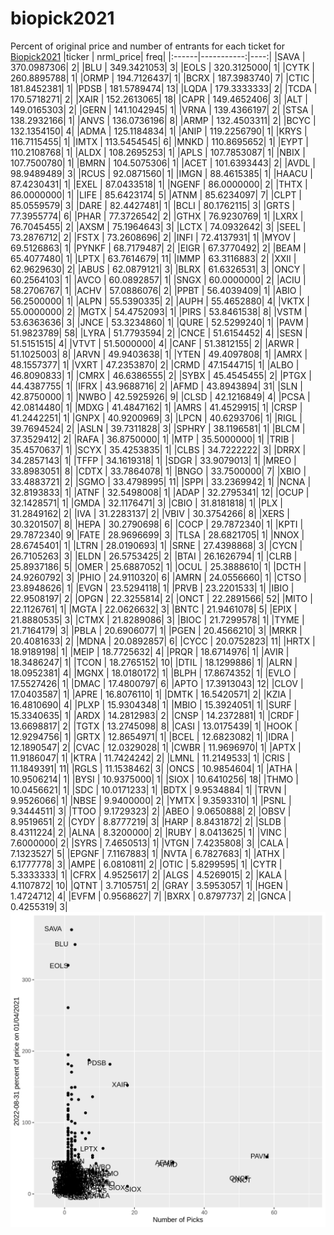 # biopick2021
Percent of original price and number of entrants for each ticket for [Biopick2021](https://twitter.com/hashtag/Biopick2021)
|ticker |  nrml_price| freq|
|:------|-----------:|----:|
|SAVA   | 370.0987306|    2|
|BLU    | 349.3421053|    3|
|EOLS   | 320.3125000|    1|
|CYTK   | 260.8895788|    1|
|ORMP   | 194.7126437|    1|
|BCRX   | 187.3983740|    7|
|CTIC   | 181.8452381|    1|
|PDSB   | 181.5789474|   13|
|LQDA   | 179.3333333|    2|
|TCDA   | 170.5718271|    2|
|XAIR   | 152.2613065|   18|
|CAPR   | 149.4652406|    3|
|ALT    | 149.0165303|    2|
|GERN   | 141.1042945|    1|
|VRNA   | 139.4366197|    2|
|STSA   | 138.2932166|    1|
|ANVS   | 136.0736196|    8|
|ARMP   | 132.4503311|    2|
|BCYC   | 132.1354150|    4|
|ADMA   | 125.1184834|    1|
|ANIP   | 119.2256790|    1|
|KRYS   | 116.7115455|    1|
|IMTX   | 113.5454545|    6|
|MNKD   | 110.8695652|    1|
|EYPT   | 110.2108768|    1|
|ALDX   | 108.2695253|    1|
|APLS   | 107.7853087|    1|
|NBIX   | 107.7500780|    1|
|BMRN   | 104.5075306|    1|
|ACET   | 101.6393443|    2|
|AVDL   |  98.9489489|    3|
|RCUS   |  92.0871560|    1|
|IMGN   |  88.4615385|    1|
|HAACU  |  87.4230431|    1|
|EXEL   |  87.0433518|    1|
|NGENF  |  86.0000000|    2|
|THTX   |  86.0000000|    1|
|LIFE   |  85.6423174|    5|
|ATNM   |  85.6234097|    7|
|CLPT   |  85.0559579|    3|
|DARE   |  82.4427481|    1|
|BCLI   |  80.1762115|    3|
|GRTS   |  77.3955774|    6|
|PHAR   |  77.3726542|    2|
|GTHX   |  76.9230769|    1|
|LXRX   |  76.7045455|    2|
|AXSM   |  75.1964643|    3|
|LCTX   |  74.0932642|    3|
|SEEL   |  73.2876712|    2|
|FSTX   |  73.2608696|    2|
|INFI   |  72.4137931|    1|
|MYOV   |  69.5126863|    1|
|PYNKF  |  68.7179487|    2|
|EIGR   |  67.3770492|    2|
|BEAM   |  65.4077480|    1|
|LPTX   |  63.7614679|   11|
|IMMP   |  63.3116883|    2|
|XXII   |  62.9629630|    2|
|ABUS   |  62.0879121|    3|
|BLRX   |  61.6326531|    3|
|ONCY   |  60.2564103|    1|
|AVCO   |  60.0892857|    1|
|SNGX   |  60.0000000|    2|
|ACIU   |  58.2706767|    1|
|ACHV   |  57.0886076|    2|
|PPBT   |  56.4039409|    1|
|ABIO   |  56.2500000|    1|
|ALPN   |  55.5390335|    2|
|AUPH   |  55.4652880|    4|
|VKTX   |  55.0000000|    2|
|MGTX   |  54.4752093|    1|
|PIRS   |  53.8461538|    8|
|VSTM   |  53.6363636|    3|
|JNCE   |  53.3234860|    1|
|QURE   |  52.5299240|    1|
|PAVM   |  51.9823789|   58|
|LYRA   |  51.7793594|    2|
|CNCE   |  51.6154452|    4|
|SESN   |  51.5151515|    4|
|VTVT   |  51.5000000|    4|
|CANF   |  51.3812155|    2|
|ARWR   |  51.1025003|    8|
|ARVN   |  49.9403638|    1|
|YTEN   |  49.4097808|    1|
|AMRX   |  48.1557377|    1|
|VXRT   |  47.2353870|    2|
|CRMD   |  47.1544715|    1|
|ALBO   |  46.8090833|    1|
|CMRX   |  46.6386555|    2|
|SYBX   |  45.4545455|    2|
|PTGX   |  44.4387755|    1|
|IFRX   |  43.9688716|    2|
|AFMD   |  43.8943894|   31|
|SLN    |  42.8750000|    1|
|NWBO   |  42.5925926|    9|
|CLSD   |  42.1216849|    4|
|PCSA   |  42.0814480|    1|
|MDXG   |  41.4847162|    1|
|AMRS   |  41.4529915|    1|
|CRSP   |  41.2442251|    1|
|GNPX   |  40.9200969|    3|
|LPCN   |  40.6293706|    1|
|RIGL   |  39.7694524|    2|
|ASLN   |  39.7311828|    3|
|SPHRY  |  38.1196581|    1|
|BLCM   |  37.3529412|    2|
|RAFA   |  36.8750000|    1|
|MTP    |  35.5000000|    1|
|TRIB   |  35.4570637|    1|
|SCYX   |  35.4253835|    1|
|CLBS   |  34.7222222|    3|
|DRRX   |  34.2857143|    1|
|TFFP   |  34.1619318|    1|
|SDGR   |  33.9079013|    1|
|MREO   |  33.8983051|    8|
|CDTX   |  33.7864078|    1|
|BNGO   |  33.7500000|    7|
|XBIO   |  33.4883721|    2|
|SGMO   |  33.4798995|   11|
|SPPI   |  33.2369942|    1|
|NCNA   |  32.8193833|    1|
|ATNF   |  32.5498008|    1|
|ADAP   |  32.2795341|   12|
|OCUP   |  32.1428571|    1|
|GMDA   |  32.1176471|    3|
|CBIO   |  31.8181818|    1|
|PLX    |  31.2849162|    2|
|IVA    |  31.2283137|    2|
|VBIV   |  30.3754266|    8|
|XERS   |  30.3201507|    8|
|HEPA   |  30.2790698|    6|
|COCP   |  29.7872340|    1|
|KPTI   |  29.7872340|    9|
|FATE   |  28.9696699|    3|
|TLSA   |  28.6821705|    1|
|NNOX   |  28.6745401|    1|
|LTRN   |  28.0190693|    1|
|SRNE   |  27.4398868|    3|
|CYCN   |  26.7105263|    3|
|ELDN   |  26.5753425|    2|
|BTAI   |  26.1626794|    1|
|CLRB   |  25.8937186|    5|
|OMER   |  25.6887052|    1|
|OCUL   |  25.3888610|    1|
|DCTH   |  24.9260792|    3|
|PHIO   |  24.9110320|    6|
|AMRN   |  24.0556660|    1|
|CTSO   |  23.8948626|    1|
|EVGN   |  23.5294118|    1|
|PRVB   |  23.2201533|    1|
|IBIO   |  22.9508197|    2|
|OPGN   |  22.3255814|    2|
|ONCT   |  22.2891566|   52|
|MITO   |  22.1126761|    1|
|MGTA   |  22.0626632|    3|
|BNTC   |  21.9461078|    5|
|EPIX   |  21.8880535|    3|
|CTMX   |  21.8289086|    3|
|BIOC   |  21.7299578|    1|
|TYME   |  21.7164179|    3|
|PBLA   |  20.6906077|    1|
|PGEN   |  20.4566210|    3|
|MRKR   |  20.4081633|    2|
|MDNA   |  20.0892857|    6|
|CYCC   |  20.0752823|   11|
|HRTX   |  18.9189198|    1|
|MEIP   |  18.7725632|    4|
|PRQR   |  18.6714976|    1|
|AVIR   |  18.3486247|    1|
|TCON   |  18.2765152|   10|
|DTIL   |  18.1299886|    1|
|ALRN   |  18.0952381|    4|
|MGNX   |  18.0180172|    1|
|BLPH   |  17.8674352|    1|
|EVLO   |  17.5527426|    1|
|DMAC   |  17.4800797|    6|
|APTO   |  17.3913043|   12|
|CLOV   |  17.0403587|    1|
|APRE   |  16.8076110|    1|
|DMTK   |  16.5420571|    2|
|KZIA   |  16.4810690|    4|
|PLXP   |  15.9304348|    1|
|MBIO   |  15.3924051|    1|
|SURF   |  15.3340635|    1|
|ARDX   |  14.2812983|    2|
|CNSP   |  14.2372881|    1|
|CRDF   |  13.6698817|    2|
|TGTX   |  13.2745098|    8|
|CASI   |  13.0175439|    1|
|HOOK   |  12.9294756|    1|
|GRTX   |  12.8654971|    1|
|BCEL   |  12.6823082|    1|
|IDRA   |  12.1890547|    2|
|CVAC   |  12.0329028|    1|
|CWBR   |  11.9696970|    1|
|APTX   |  11.9186047|    1|
|KTRA   |  11.7424242|    2|
|LMNL   |  11.2149533|    1|
|CRIS   |  11.1849391|   11|
|RGLS   |  11.1538462|    3|
|ONCS   |  10.9854604|    1|
|ATHA   |  10.9506214|    1|
|BYSI   |  10.9375000|    1|
|SIOX   |  10.6410256|   18|
|THMO   |  10.0456621|    1|
|SDC    |  10.0171233|    1|
|BDTX   |   9.9534884|    1|
|TRVN   |   9.9526066|    1|
|NBSE   |   9.9400000|    2|
|YMTX   |   9.3593310|    1|
|PSNL   |   9.3444511|    3|
|TTOO   |   9.1729323|    2|
|ABEO   |   9.0650888|    2|
|OBSV   |   8.9519651|    2|
|CYDY   |   8.8777219|    3|
|HARP   |   8.8431872|    2|
|SLDB   |   8.4311224|    2|
|ALNA   |   8.3200000|    2|
|RUBY   |   8.0413625|    1|
|VINC   |   7.6000000|    2|
|SYRS   |   7.4650513|    1|
|VTGN   |   7.4235808|    3|
|CALA   |   7.1323527|    5|
|EPGNF  |   7.1167883|    1|
|NVTA   |   6.7827683|    1|
|ATHX   |   6.1777778|    3|
|AMPE   |   6.0810811|    2|
|OTIC   |   5.8299595|    1|
|CYTR   |   5.3333333|    1|
|CFRX   |   4.9525617|    2|
|ALGS   |   4.5269015|    2|
|KALA   |   4.1107872|   10|
|QTNT   |   3.7105751|    2|
|GRAY   |   3.5953057|    1|
|HGEN   |   1.4724712|    4|
|EVFM   |   0.9568627|    7|
|BXRX   |   0.8797737|    2|
|GNCA   |   0.4255319|    3|
![retvspicks](biopicks.png?raw=true)
